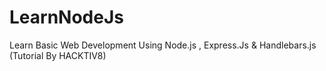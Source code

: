 # LearnNodeJs
Learn Basic Web Development Using Node.js , Express.Js &amp; Handlebars.js (Tutorial By HACKTIV8)

